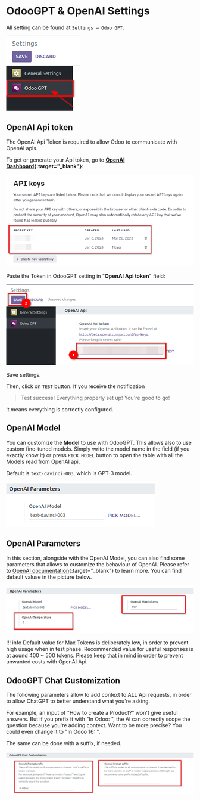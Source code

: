 # OdooGPT & OpenAI Settings

All setting can be found at `Settings → Odoo GPT`. 

![Odoo GPT Settings](./settings/settings.png)


## OpenAI Api token

The OpenAI Api Token is required to allow Odoo to communicate with OpenAI apis. 

To get or generate your Api token, go to 
**[OpenAI Dashboard](https://platform.openai.com/account/api-keys){:target="_blank"}**: 

![OpenAI Api Key in dashboard](../installation/getting-started/openai-api-key.png)

Paste the Token in OdooGPT setting in "**OpenAI Api token**" field: 

![OpenAI Api Key in OdooGPT settings](../installation/getting-started/odoogpt-api-key.png)

Save settings.

Then, click on `TEST` button. If you receive the notification 

> Test success! Everything properly set up! You're good to go! 

it means everything is correctly configured.


## OpenAI Model

You can customize the **Model** to use with OdooGPT. This allows also to use custom fine-tuned 
models. Simply write the model name in the field (if you exactly know it) or press `PICK MODEL` 
button to open the table with all the Models read from OpenAI api. 

Default is `text-davinci-003`, which is GPT-3 model.

![OpenAI Model](./settings/model.png)


## OpenAI Parameters

In this section, alongside with the OpenAI Model, you can also find some parameters that allows to 
customize the behaviour of OpenAI. Please refer to 
[OpenAI documentation](https://platform.openai.com/docs/api-reference/completions/create){:target="_blank"} to learn more. 
You can find default valuse in the picture below. 

![OpenAI Parameters](./settings/parameters.png)

!!! info
    Default value for Max Tokens is deliberately low, in order to prevent high usage when in test 
    phase. Recommended value for useful responses is at aound 400 ~ 500 tokens. Please keep that 
    in mind in order to prevent unwanted costs with OpenAI Api. 


## OdooGPT Chat Customization

The following parameters allow to add context to ALL Api requests, in order to allow ChatGPT to 
better understand what you're asking. 

For example, an input of "How to create a Product?" won't give useful answers. But if you prefix it 
with "In Odoo: ", the AI can correctly scope the question because you're adding context. 
Want to be more precise? You could even change it to "In Odoo 16: ". 

The same can be done with a suffix, if needed. 

![OdooGPT Chat Customization](./settings/customization.png)

